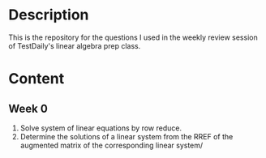 # Description
This is the repository for the questions I used in the weekly review session of TestDaily's linear algebra prep class.
# Content
## Week 0
1. Solve system of linear equations by row reduce.
2. Determine the solutions of a linear system from the RREF of the augmented matrix of the corresponding linear system/ 
